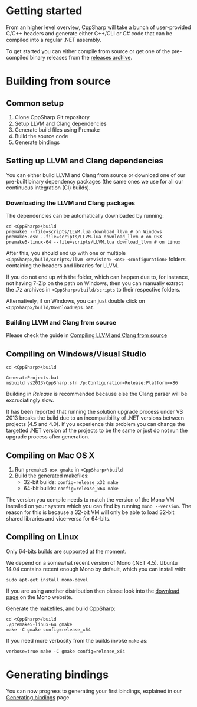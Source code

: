 # Getting started

From an higher level overview, CppSharp will take a bunch of user-provided C/C++
headers and generate either C++/CLI or C# code that can be compiled into a
regular .NET assembly.

To get started you can either compile from source or get one of the pre-compiled binary
releases from the [releases archive](https://github.com/mono/CppSharp/releases).

# Building from source

## Common setup

1. Clone CppSharp Git repository
2. Setup LLVM and Clang dependencies
3. Generate build files using Premake
4. Build the source code
5. Generate bindings

## Setting up LLVM and Clang dependencies

You can either build LLVM and Clang from source or download one of our pre-built binary 
dependency packages (the same ones we use for all our continuous integration (CI) builds).

### Downloading the LLVM and Clang packages

The dependencies can be automatically downloaded by running:

```shell
cd <CppSharp>\build
premake5 --file=scripts/LLVM.lua download_llvm # on Windows
premake5-osx --file=scripts/LLVM.lua download_llvm # on OSX
premake5-linux-64 --file=scripts/LLVM.lua download_llvm # on Linux
```

After this, you should end up with one or multiple `<CppSharp>/build/scripts/llvm-<revision>-<os>-<configuration>` folders
containing the headers and libraries for LLVM.

If you do not end up with the folder, which can happen due to, for instance, not having 7-Zip on the path on Windows,
then you can manually extract the .7z archives in `<CppSharp>/build/scripts` to their respective folders.

Alternatively, if on Windows, you can just double click on `<CppSharp>/build/DownloadDeps.bat`.

### Building LLVM and Clang from source

Please check the guide in [Compiling LLVM and Clang from source](BuildingLLVM.md)

## Compiling on Windows/Visual Studio

```shell
cd <CppSharp>\build

GenerateProjects.bat
msbuild vs2013\CppSharp.sln /p:Configuration=Release;Platform=x86
```

Building in *Release* is recommended because else the Clang parser will be
excruciatingly slow.

It has been reported that running the solution upgrade process under VS 2013 breaks the build due
to an incompatibility of .NET versions between projects (4.5 and 4.0). If you experience this
problem you can change the targetted .NET version of the projects to be the same or just do not
run the upgrade process after generation. 

## Compiling on Mac OS X

1. Run `premake5-osx gmake` in `<CppSharp>\build`
2. Build the generated makefiles:
    - 32-bit builds: `config=release_x32 make`
    - 64-bit builds: `config=release_x64 make`

The version you compile needs to match the version of the Mono VM installed on your 
system which you can find by running `mono --version`. The reason for this is because
a 32-bit VM will only be able to load 32-bit shared libraries and vice-versa for 64-bits.

## Compiling on Linux

Only 64-bits builds are supported at the moment. 

We depend on a somewhat recent version of Mono (.NET 4.5). Ubuntu 14.04 contains recent enough Mono by default, which you can install with:

```shell
sudo apt-get install mono-devel
```

If you are using another distribution then please look into the [download page](http://www.mono-project.com/download/#download-lin) on the Mono website.

Generate the makefiles, and build CppSharp:

```shell
cd <CppSharp>/build
./premake5-linux-64 gmake
make -C gmake config=release_x64
```

If you need more verbosity from the builds invoke `make` as:

```shell
verbose=true make -C gmake config=release_x64
```

# Generating bindings

You can now progress to generating your first bindings, explained in our [Generating bindings](GeneratingBindings.md) page.

